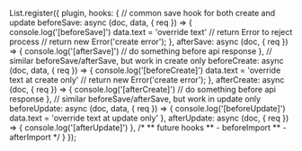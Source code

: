 List.register({
    plugin,
    hooks: {
        // common save hook for both create and update
        beforeSave: async (doc, data, { req }) => {
            console.log('[beforeSave]')
            data.text = 'override text'
            // return Error to reject process
            // return new Error('create error');
        },
        afterSave: async (doc, { req }) => {
            console.log('[afterSave]')
            // do something before api response
        },
        // similar beforeSave/afterSave, but work in create only
        beforeCreate: async (doc, data, { req }) => {
            console.log('[beforeCreate]')
            data.text = 'override text at create only'
            // return new Error('create error');
        },
        afterCreate: async (doc, { req }) => {
            console.log('[afterCreate]')
            // do something before api response
        },
         // similar beforeSave/afterSave, but work in update only
        beforeUpdate: async (doc, data, { req }) => {
            console.log('[beforeUpdate]')
            data.text = 'override text at update only'
        },
        afterUpdate: async (doc, { req }) => {
            console.log('[afterUpdate]')
        },
        /*
        ** future hooks
        ** - beforeImport
        ** - afterImport
        */
    }
});
